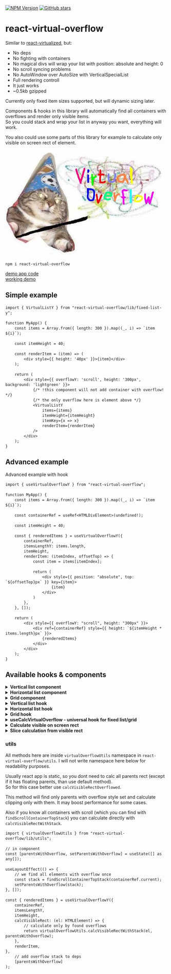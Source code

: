 [![NPM Version](https://badge.fury.io/js/react-virtual-overflow.svg?style=flat)](https://www.npmjs.com/package/react-virtual-overflow)
[![GitHub stars](https://img.shields.io/github/stars/Morglod/react-virtual-overflow.svg?style=social&label=Star)](https://gitHub.com/Morglod/react-virtual-overflow/)

# react-virtual-overflow

Similar to [react-virtualized](https://github.com/bvaughn/react-virtualized), but:

-   No deps
-   No fighting with containers
-   No magical divs will wrap your list with position: absolute and height: 0
-   No scroll syncing problems
-   No AutoWindow over AutoSize with VerticalSpecialList
-   Full rendering controll
-   It just works
-   ~0.5kb gzipped

Currently only fixed item sizes supported, but will dynamic sizing later.

Components & hooks in this library will automatically find all containers with overflows and render only visible items.  
So you could stack and wrap your list in anyway you want, everything will work.

You also could use some parts of this library for example to calculate only visible on screen rect of element.

![](./important.jpg)

```
npm i react-virtual-overflow
```

[demo app code](src/examples/demo.tsx)  
[working demo](https://morglod.github.io/react-virtual-overflow/)

## Simple example

```tsx
import { VirtualListY } from "react-virtual-overflow/lib/fixed-list-y";

function MyApp() {
    const items = Array.from({ length: 300 }).map((_, i) => `item ${i}`);

    const itemHeight = 40;

    const renderItem = (item) => (
        <div style={{ height: '40px' }}>{item}</div>
    );

    return (
        <div style={{ overflowY: 'scroll', height: '300px', background: 'lightgreen' }}>
            {/* !this component will not add container with overflow! */}
            {/* the only overflow here is element above */}
            <VirtualListY
                items={items}
                itemHeight={itemHeight}
                itemKey={x => x}
                renderItem={renderItem}
            />
        </div>
    );
}
```

## Advanced example

Advanced example with hook

```tsx
import { useVirtualOverflowY } from "react-virtual-overflow";

function MyApp() {
    const items = Array.from({ length: 300 }).map((_, i) => `item ${i}`);

    const containerRef = useRef<HTMLDivElement>(undefined!);

    const itemHeight = 40;

    const { renderedItems } = useVirtualOverflowY({
        containerRef,
        itemsLengthY: items.length,
        itemHeight,
        renderItem: (itemIndex, offsetTop) => {
            const item = items[itemIndex];
            
            return (
                <div style={{ position: "absolute", top: `${offsetTop}px` }} key={item}>
                    {item}
                </div>
            )
        },
    }, []);

    return (
        <div style={{ overflowY: "scroll", height: "300px" }}>
            <div ref={containerRef} style={{ height: `${itemHeight * items.length}px` }}>
                {renderedItems}
            </div>
        </div>
    );
}
```

## Available hooks & components

<details>
<summary>
<b>Vertical list component</b>
</summary>

<br>

This component is used to render vertical list

```tsx
import { VirtualListY } from "react-virtual-overflow/lib/fixed-list-y";

type VirtualListYProps<ItemT> = {
    items: ItemT[],
    itemHeight: number,
    // used to calculate react key when rendering
    itemKey: (item: ItemT, itemIndex: number) => string,
    overscanItemsCount?: number,
    renderItem: (item: ItemT, itemIndex: number, contentTopOffset: number) => React.ReactNode,
    calcVisibleRect?: VirtualOverflowCalcVisibleRectFn
};

function MyApp() {
    const items = Array.from({ length: 300 }).map((_, i) => `item ${i}`);

    const itemHeight = 40;

    const renderItem = (item) => (
        <div style={{ height: '40px' }}>{item}</div>
    );

    return (
        <div style={{ overflowY: 'scroll', height: '300px', background: 'lightgreen' }}>
            <VirtualListY
                items={items}
                itemHeight={itemHeight}
                itemKey={x => x}
                renderItem={renderItem}
            />
        </div>
    );
}
```

</details>


<details>
<summary>
<b>Horizontal list component</b>
</summary>

<br>

This component is used to render horizontal list

```tsx
import { VirtualListX } from "react-virtual-overflow/lib/fixed-list-x";

type VirtualListXProps<ItemT> = {
    items: ItemT[],
    itemWidth: number,
    itemKey: (item: ItemT, itemIndex: number) => string,
    overscanItemsCount?: number,
    renderItem: (item: ItemT, itemIndex: number, contentTopOffset: number) => React.ReactNode,
    calcVisibleRect?: VirtualOverflowCalcVisibleRectFn
};

function MyApp() {
    const items = Array.from({ length: 300 }).map((_, i) => `item ${i}`);

    const itemWidth = 40;

    const renderItem = (item) => (
        <div style={{ width: '40px' }}>{item}</div>
    );

    return (
        <div style={{ overflowX: 'scroll', height: '300px', background: 'lightgreen' }}>
            <VirtualListX
                items={items}
                itemWidth={itemWidth}
                itemKey={x => x}
                renderItem={renderItem}
            />
        </div>
    );
}
```

</details>


<details>
<summary>
<b>Grid component</b>
</summary>

<br>

This component is used to render grid

```tsx
import { VirtualGrid } from "react-virtual-overflow/lib/fixed-grid";

type VirtualGridProps<ItemT> = {
    // rows
    items: ItemT[][],
    columnsNum: number,
    itemWidth: number,
    itemHeight: number,
    itemKey: (item: ItemT, itemIndexX: number, itemIndexY: number) => string,
    overscanItemsCount?: number,
    renderItem: (item: ItemT, itemIndexX: number, leftOffsetPx: number, itemIndexY: number, topOffsetPx: number) => React.ReactNode,
    calcVisibleRect?: VirtualOverflowCalcVisibleRectFn
};

function GridExample() {
    const items = itemsGrid;

    return (
        <div style={{ overflowY: 'scroll', height: '300px', background: 'lightgreen' }}>
            <VirtualGrid
                items={items}
                columnsNum={300}
                itemWidth={40}
                itemHeight={80}
                itemKey={x => x}
                overscanItemsCount={3}
                renderItem={item => <div style={{ width: '40px', height: '80px' }}>{item}</div>}
            />
        </div>
    );
}
```

</details>


<details>
<summary>
<b>Vertical list hook</b>
</summary>

<br>

`useVirtualOverflowY` hook that computes and renders vertical list

It accepts this params:

```ts
type UseVirtualOverflowParamsY = {
    // reference to container with elements (not scroll)
    containerRef: React.MutableRefObject<HTMLElement>;

    // total num of items
    itemsLengthY: number;

    // how to render each item
    renderItem: (itemIndex: number, contentTopOffsetPx: number) => React.ReactNode;

    // height of one item in pixels
    itemHeight: number;

    // how much items should be rendered beyond visible border
    // default=3
    overscanItemsCount?: number;

    // function to calculate visible rect (check utils for other options)
    calcVisibleRect?: CalcVisibleRectFn;
};
```

And returns:

```ts
{
    renderedItems: React.Node[],

    // method that will force update calculations
    updateViewRect: () => void,
}
```

</details>


<details>
<summary>
<b>Horizontal list hook</b>
</summary>

<br>

`useVirtualOverflowX` hook that computes and renders horizontal list

It accepts this params:

```ts
type UseVirtualOverflowParamsX = {
    // reference to container with elements (not scroll)
    containerRef: React.MutableRefObject<HTMLElement>;

    // total num of items
    itemsLengthX: number;

    // how to render each item
    renderItem: (itemIndex: number, contentLeftOffsetPx: number) => React.ReactNode;

    // width of one item in pixels
    itemWidth: number;

    // how much items should be rendered beyond visible border
    // default=3
    overscanItemsCount?: number;

    // function to calculate visible rect (check utils for other options)
    calcVisibleRect?: CalcVisibleRectFn;
};
```

And returns:

```ts
{
    renderedItems: React.Node[],

    // method that will force update calculations
    updateViewRect: () => void,
}
```

</details>


<details>
<summary>
<b>Grid hook</b>
</summary>

<br>

`useVirtualOverflowGrid` hook that computes and renders grid

It accepts this params:

```ts
type UseVirtualOverflowParamsGrid = {
    // reference to container with elements (not scroll)
    containerRef: React.MutableRefObject<HTMLElement>;

    // total num of items horizontal
    itemsLengthX: number;

    // total num of items vertical
    itemsLengthY: number;

    // how to render each item
    renderItem: (itemIndexX: number, leftOffsetPx: number, itemIndexY: number, topOffsetPx: number) => React.ReactNode;

    // width of one item in pixels
    itemWidth: number;

    // height of one item in pixels
    itemHeight: number;

    // how much items should be rendered beyond visible border
    // default=3
    overscanItemsCount?: number;

    // function to calculate visible rect (check utils for other options)
    calcVisibleRect?: CalcVisibleRectFn;
};
```

And returns:

```ts
{
    renderedItems: React.Node[],

    // method that will force update calculations
    updateViewRect: () => void,
}
```

</details>


<details>
<summary>
<b>useCalcVirtualOverflow - universal hook for fixed list/grid</b>
</summary>

<br>

`useCalcVirtualOverflow` hook that computes visible rect at calculates slice of items that should be rendered

It could be used if you want to render items manually, and you need only slice calculated

It accepts this params:

```ts
type UseVirtualOverflowParams = {
    containerRef: React.MutableRefObject<HTMLElement>,
    itemsLengthX?: number,
    itemsLengthY?: number,
    /** if undefined, then horizontal calculation will be skipped */
    itemWidth?: number,
    /** if undefined, then vertical calculation will be skipped */
    itemHeight?: number,
    /** default=3 */
    overscanItemsCount?: number,
    calcVisibleRect?: VirtualOverflowCalcVisibleRectFn,
};
```

And returns:

```ts
{
    itemSlice: {
        topStartIndex: number;
        lengthY: number;
        leftStartIndex: number;
        lengthX: number;
    };
    updateViewRect: () => void;
}
```

</details>


<details>
<summary>
<b>Calculate visible on screen rect</b>
</summary>

<br>

`virtualOverflowCalcVisibleRect` method will calculate on screen visible rect of some element

It accepts this params:

```ts
function virtualOverflowCalcVisibleRect(element: HTMLElement): {
    top: number;
    left: number;
    bottom: number;
    right: number;
    contentOffsetTop: number;
    contentOffsetLeft: number;
    contentVisibleHeight: number;
    contentVisibleWidth: number;
};
```

</details>



<details>
<summary>
<b>Slice calculation from visible rect</b>
</summary>

<br>

`virtualOverflowCalcItems` method will calculate slice of items from visible rect

You can pass here horizontal and vertical values from "calcVisibleRect" method.

This method is axis-agnostic, so you just first calculate vertical data by passing vertical coords of rect, and then (if you need) horizontal.

```ts
function virtualOverflowCalcItems(
    contentOffsetStartPx: number,
    contentVisibleSizePx: number,
    itemSize: number,
    overscanItemsCount: number,
    itemsLength: number
);

// returns
{
    // index of starting item that should be rendered (including overscan)
    itemStart: number,
    // total count of items (including start & end overscan)
    itemLen: number
};

// Example for vertical slice calculation:
const visibleRect = calcVisibleRect(containerRef.current);
const verticalSlice = virtualOverflowCalcItems(
    visibleRect.contentOffsetTop,
    visibleRect.contentVisibleHeight,
    itemHeight,
    overscanItemsCount,
    itemsLengthY
);
```

</details>

### utils

All methods here are inside `virtualOverflowUtils` namespace in `react-virtual-overflow/utils`. I will not write namespace here below for readability purposes.

Usually react app is static, so you dont need to calc all parents rect (except if it has floating parents, than use default method).  
So for this case better use `calcVisibleRectOverflowed`.

This method will find only parents with overflow style set and calculate clipping only with them. It may boost performance for some cases.

Also if you know all containers with scroll (which you can find with `findScrollContainerTopStack`) you can calculate directly with `calcVisibleRectWithStack`.

```tsx
import { virtualOverflowUtils } from "react-virtual-overflow/lib/utils";

// in component
const [parentsWithOverflow, setParentsWithOverflow] = useState([] as any[]);

useLayoutEffect(() => {
    // we find all elements with overflow once
    const stack = findScrollContainerTopStack(containerRef.current);
    setParentsWithOverflow(stack);
}, []);

const { renderedItems } = useVirtualOverflowY({
    containerRef,
    itemsLengthY,
    itemHeight,
    calcVisibleRect: (el: HTMLElement) => {
        // calculate only by found overflows
        return virtualOverflowUtils.calcVisibleRectWithStack(el, parentsWithOverflow);
    },
    renderItem,
},
    // add overflow stack to deps
    [parentsWithOverflow]
);
```
